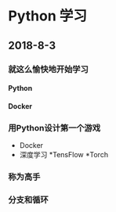 Python 学习
===
2018-8-3	
---
### 就这么愉快地开始学习
#### Python
#### Docker
### 用Python设计第一个游戏
* Docker
* 深度学习
	*TensFlow
	*Torch

### 称为高手

### 分支和循环
